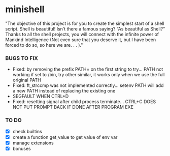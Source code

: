 # minishell
"﻿The objective of this project is for you to create the simplest start of a shell script. Shell is beautiful! Isn’t there a famous saying? “As beautiful as Shell?” Thanks to all the shell projects, you will connect with the infinite power of Mankind Intelligence (Not even sure that you deserve it, but I have been forced to do so, so here we are. . . )."


### BUGS TO FIX

* Fixed: by removing the prefix PATH= on the first string to try... PATH not working if set to /bin, try other similar, it works only when we use the full original PATH
* Fixed: ft_strccmp was not implemented correctly... setenv PATH will add a new PATH instead of replacing the existing one
* SEGFAULT WHEN CTRL+D 
* Fixed: resetting signal after child process terminate... CTRL+C DOES NOT PUT PROMPT BACK IF DONE AFTER PROGRAM EXE

### TO DO

- [x] check builtins
- [x] create a function get_value to get value of env var
- [x] manage extensions
- [x] bonuses
